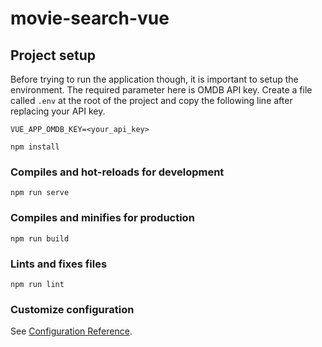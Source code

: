 # movie-search-vue

## Project setup

Before trying to run the application though, it is important to setup the environment. The required parameter here is OMDB API key. Create a file called `.env` at the root of the project and copy the following line after replacing your API key.

```
VUE_APP_OMDB_KEY=<your_api_key>
```

```
npm install
```

### Compiles and hot-reloads for development

```
npm run serve
```

### Compiles and minifies for production

```
npm run build
```

### Lints and fixes files

```
npm run lint
```

### Customize configuration

See [Configuration Reference](https://cli.vuejs.org/config/).
